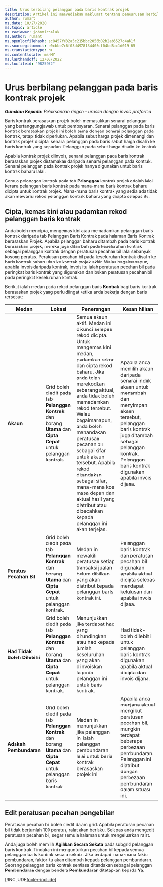 ```yaml
---
title: Urus berbilang pelanggan pada baris kontrak projek
description: Artikel ini menyediakan maklumat tentang pengurusan berbilang pelanggan pada baris kontrak berasaskan projek.
author: rumant
ms.date: 10/27/2020
ms.topic: article
ms.reviewer: johnmichalak
ms.author: rumant
ms.openlocfilehash: ec8457fd32a5c215bbc2056b02b2ab3527c4ab1f
ms.sourcegitcommit: e0cbbe7c6f03d4978134405cf04bd8bc1d019f65
ms.translationtype: MT
ms.contentlocale: ms-MY
ms.lasthandoff: 12/05/2022
ms.locfileid: "9825952"
---
```

# <a name="manage-multiple-customers-on-project-contract-lines"></a>Urus berbilang pelanggan pada baris kontrak projek

_**Gunakan Kepada:** Pelaksanaan ringan - urusan dengan invois proforma_

Baris kontrak berasaskan projek boleh memasukkan senarai pelanggan yang bertanggungjawab untuk pembayaran. Senarai pelanggan pada baris kontrak berasaskan projek ini boleh sama dengan senarai pelanggan pada kontrak, tetapi tidak diperlukan. Apabila sebut harga projek dimenangi dan kontrak projek dicipta, senarai pelanggan pada baris sebut harga disalin ke baris kontrak yang sepadan. Pelanggan pada sebut harga disalin ke kontrak.

Apabila kontrak projek diinvois, senarai pelanggan pada baris kontrak berasaskan projek diutamakan daripada senarai pelanggan pada kontrak. Senarai pelanggan pada kontrak projek hanya digunakan untuk baris kontrak baharu lalai.

Semua pelanggan kontrak pada tab **Pelanggan** kontrak projek adalah lalai kerana pelanggan baris kontrak pada mana-mana baris kontrak baharu dicipta untuk kontrak projek. Mana-mana baris kontrak yang sedia ada tidak akan mewarisi rekod pelanggan kontrak baharu yang dicipta selepas itu.

## <a name="create-update-or-delete-a-contract-line-customer-record"></a>Cipta, kemas kini atau padamkan rekod pelanggan baris kontrak

Anda boleh mencipta, mengemas kini atau memadamkan pelanggan baris kontrak daripada tab Pelanggan Baris Kontrak pada halaman Baris Kontrak berasaskan Projek. Apabila pelanggan baharu ditambah pada baris kontrak berasaskan projek, mereka juga ditambah pada keseluruhan kontrak sebagai pelanggan kontrak dengan peratusan pecahan bil lalai sebanyak kosong peratus. Peratusan pecahan bil pada keseluruhan kontrak disalin ke baris kontrak baharu dan ke kontrak projek akhir. Walau bagaimanapun, apabila invois daripada kontrak, invois itu ialah peratusan pecahan bil pada peringkat baris kontrak yang digunakan dan bukan peratusan pecahan bil pada peringkat keseluruhan kontrak.

Berikut ialah medan pada rekod pelanggan baris **Kontrak** bagi baris kontrak berasaskan projek yang perlu diingat ketika anda bekerja dengan baris tersebut:

| Medan | Lokasi | Penerangan | Kesan hiliran |
| --- | --- | --- | --- |
| **Akaun** | Grid boleh diedit pada tab **Pelanggan Kontrak** dan borang **Utama** dan **Cipta Cepat** untuk pelanggan kontrak. | Semua akaun aktif. Medan ini dikunci selepas rekod dicipta. Untuk mengemas kini medan, padamkan rekod dan cipta rekod baharu. Jika anda telah merekodkan sebarang aktual, anda tidak boleh memadamkan rekod tersebut. Walau bagaimanapun, anda boleh menandakan peratusan pecahan bil sebagai sifar untuk akaun tersebut. Apabila rekod ditandakan sebagai sifar, mana-mana kos masa depan dan aktual hasil yang diatribut atau dipecahkan kepada pelanggan ini akan terjejas. | Apabila anda memilih akaun daripada senarai induk akaun untuk menambah dan menyimpan akaun tersebut, pelanggan baris kontrak juga ditambah sebagai pelanggan kontrak. Pelanggan baris kontrak digunakan apabila invois dijana. |
| **Peratus Pecahan Bil** | Grid boleh diedit pada tab **Pelanggan Kontrak** dan borang **Utama** dan **Cipta Cepat** untuk pelanggan kontrak. | Medan ini mewakili peratusan setiap transaksi jualan belum dibilkan yang akan diatribut kepada pelanggan baris kontrak ini. | Pelanggan baris kontrak dan peratusan pecahan bil digunakan apabila aktual dicipta selepas mendapat kelulusan dan apabila invois dijana. |
| **Had Tidak Boleh Dilebihi** | Grid boleh diedit pada tab **Pelanggan Kontrak** dan borang **Utama** dan **Cipta Cepat** untuk pelanggan kontrak. | Menunjukkan jika terdapat had yang dirundingkan atau had kepada jumlah keseluruhan yang akan diinvoiskan kepada pelanggan ini untuk baris kontrak. | Had tidak-boleh dilebihi untuk pelanggan baris kontrak digunakan apabila aktual dicipta dan invois dijana. |
| **Adakah Pembundaran** | Grid boleh diedit pada tab **Pelanggan Kontrak** dan borang **Utama** dan **Cipta Cepat** untuk pelanggan baris kontrak. | Medan ini menunjukkan jika pelanggan ini ialah pelanggan pembundaran lalai untuk baris kontrak berasaskan projek ini. | Apabila anda menjana aktual mengikut peratusan pecahan bil, mungkin terdapat beberapa perbezaan pembundaran. Pelanggan ini diatribut dengan perbezaan pembundaran dalam situasi ini. |

## <a name="edit-billing-split-percentages"></a>Edit peratusan pecahan pengebilan

Peratusan pecahan bil boleh diedit dalam grid. Apabila peratusan pecahan bil tidak berjumlah 100 peratus, ralat akan berlaku. Selepas anda mengedit peratusan pecahan bil, segar semula halaman untuk mengeluarkan ralat.

Anda juga boleh memilih **Agihkan Secara Sekata** pada subgrid pelanggan baris kontrak. Tindakan ini menguntukkan pecahan bil kepada semua pelanggan baris kontrak secara sekata. Jika terdapat mana-mana faktor pembundaran, faktor itu akan ditambah kepada pelanggan pembundaran. Seorang pelanggan baris kontrak sentiasa ditandakan sebagai pelanggan **Pembundaran** dengan bendera **Pembundaran** ditetapkan kepada **Ya**.


[!INCLUDE[footer-include](../../includes/footer-banner.md)]
